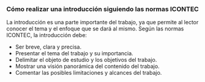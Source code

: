
### Cómo realizar una introducción siguiendo las normas ICONTEC

La introducción es una parte importante del trabajo, ya que permite al lector conocer el tema y el enfoque que se dará al mismo. Según las normas ICONTEC, la introducción debe:

- Ser breve, clara y precisa.
- Presentar el tema del trabajo y su importancia.
- Delimitar el objeto de estudio y los objetivos del trabajo.
- Mostrar una visión panorámica del contenido del trabajo.
- Comentar las posibles limitaciones y alcances del trabajo.